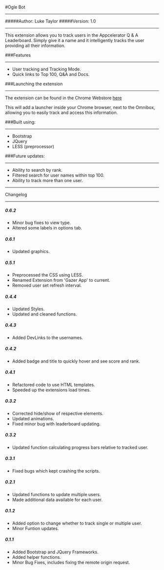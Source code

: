 #Ogle Bot
*********

#####Author: Luke Taylor
#####Version: 1.0

*********

This extension allows you to track users in the Appcelerator Q & A Leaderboard. Simply give it a name and it intelligently tracks the user providing all their information.

###Features
***********
- User tracking and Tracking Mode.
- Quick links to Top 100, Q&A and Docs.


###Launching the extension
**************************
The extension can be found in the Chrome Webstore [here](#)

This will add a launcher inside your Chrome browser, next to the Omnibox, allowing you to easily track and access this information.


###Built using:
***************
- Bootstrap
- JQuery
- LESS (preprocessor)


###Future updates:
******************
- Ability to search by rank.
- Filtered search for user names within top 100.
- Ability to track more than one user.


*********
Changelog
*********

##### 0.6.2
- Minor bug fixes to view type.
- Altered some labels in options tab.

##### 0.6.1
- Updated graphics.

##### 0.5.1
- Preprocessed the CSS using LESS.
- Renamed Extension from 'Gazer App' to current.
- Removed user set refresh interval.

##### 0.4.4
- Updated Styles.
- Updated and cleaned functions.

##### 0.4.3
- Added DevLinks to the usernames.

##### 0.4.2
- Added badge and title to quickly hover and see score and rank.

##### 0.4.1
- Refactored code to use HTML templates.
- Speeded up the extensions load times.

##### 0.3.2
- Corrected hide/show of respective elements.
- Updated animations.
- Fixed minor bug with leaderboard updating.

##### 0.3.2
- Updated function calculating progress bars relative to tracked user.

##### 0.3.1
- Fixed bugs which kept crashing the scripts.

##### 0.2.1
- Updated functions to update multiple users.
- Made additional data available for each user.

##### 0.1.2
- Added option to change whether to track single or multiple user.
- Minor Funtion updates.

##### 0.1.1
- Added Bootstrap and JQuery Frameworks.
- Added helper functions.
- Minor Bug Fixes, includes fixing the remote origin request.
